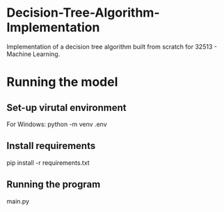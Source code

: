 # Decision-Tree-Algorithm-Implementation
Implementation of a decision tree algorithm built from scratch for 32513 - Machine Learning. 

# Running the model 

## Set-up virutal environment 
For Windows: python -m venv .env

## Install requirements 
pip install -r requirements.txt

## Running the program 
main.py
